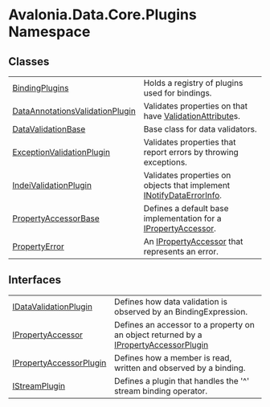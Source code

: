 # Avalonia.Data.Core.Plugins Namespace






## Classes
<table>
<tr>
<td><a href="T_Avalonia_Data_Core_Plugins_BindingPlugins">BindingPlugins</a></td>
<td>Holds a registry of plugins used for bindings.</td>
</tr>
<tr>
<td><a href="T_Avalonia_Data_Core_Plugins_DataAnnotationsValidationPlugin">DataAnnotationsValidationPlugin</a></td>
<td>Validates properties on that have <a href="https://learn.microsoft.com/dotnet/api/system.componentmodel.dataannotations.validationattribute" target="_blank" rel="noopener noreferrer">ValidationAttribute</a>s.</td>
</tr>
<tr>
<td><a href="T_Avalonia_Data_Core_Plugins_DataValidationBase">DataValidationBase</a></td>
<td>Base class for data validators.</td>
</tr>
<tr>
<td><a href="T_Avalonia_Data_Core_Plugins_ExceptionValidationPlugin">ExceptionValidationPlugin</a></td>
<td>Validates properties that report errors by throwing exceptions.</td>
</tr>
<tr>
<td><a href="T_Avalonia_Data_Core_Plugins_IndeiValidationPlugin">IndeiValidationPlugin</a></td>
<td>Validates properties on objects that implement <a href="https://learn.microsoft.com/dotnet/api/system.componentmodel.inotifydataerrorinfo" target="_blank" rel="noopener noreferrer">INotifyDataErrorInfo</a>.</td>
</tr>
<tr>
<td><a href="T_Avalonia_Data_Core_Plugins_PropertyAccessorBase">PropertyAccessorBase</a></td>
<td>Defines a default base implementation for a <a href="T_Avalonia_Data_Core_Plugins_IPropertyAccessor">IPropertyAccessor</a>.</td>
</tr>
<tr>
<td><a href="T_Avalonia_Data_Core_Plugins_PropertyError">PropertyError</a></td>
<td>An <a href="T_Avalonia_Data_Core_Plugins_IPropertyAccessor">IPropertyAccessor</a> that represents an error.</td>
</tr>
</table>

## Interfaces
<table>
<tr>
<td><a href="T_Avalonia_Data_Core_Plugins_IDataValidationPlugin">IDataValidationPlugin</a></td>
<td>Defines how data validation is observed by an BindingExpression.</td>
</tr>
<tr>
<td><a href="T_Avalonia_Data_Core_Plugins_IPropertyAccessor">IPropertyAccessor</a></td>
<td>Defines an accessor to a property on an object returned by a <a href="T_Avalonia_Data_Core_Plugins_IPropertyAccessorPlugin">IPropertyAccessorPlugin</a></td>
</tr>
<tr>
<td><a href="T_Avalonia_Data_Core_Plugins_IPropertyAccessorPlugin">IPropertyAccessorPlugin</a></td>
<td>Defines how a member is read, written and observed by a binding.</td>
</tr>
<tr>
<td><a href="T_Avalonia_Data_Core_Plugins_IStreamPlugin">IStreamPlugin</a></td>
<td>Defines a plugin that handles the '^' stream binding operator.</td>
</tr>
</table>
